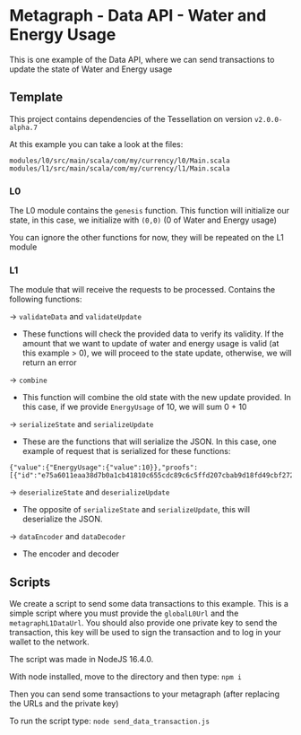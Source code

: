 
# Metagraph - Data API - Water and Energy Usage

  

This is one example of the Data API, where we can send transactions to update the state of Water and Energy usage
  

## Template

This project contains dependencies of the Tessellation on version `v2.0.0-alpha.7`

 
At this example you can take a look at the files:

`modules/l0/src/main/scala/com/my/currency/l0/Main.scala`
`modules/l1/src/main/scala/com/my/currency/l1/Main.scala`


### L0
The L0 module contains the `genesis` function. This function will initialize our state, in this case, we initialize with `(0,0)` (0 of Water and Energy usage)

You can ignore the other functions for now, they will be repeated on the L1 module

  ### L1
  The module that will receive the requests to be processed. Contains the following functions:
  
->   `validateData` and `validateUpdate`
* These functions will check the provided data to verify its validity. If the amount that we want to update  of water and energy usage is valid (at this example > 0), we will proceed to the state update, otherwise, we will return an error

-> `combine`
* This function will combine the old state with the new update provided. In this case, if we provide `EnergyUsage` of 10, we will sum 0 + 10

-> `serializeState` and `serializeUpdate`
* These are the functions that will serialize the JSON. In this case, one example of request that is serialized for these functions:
 ```
 {"value":{"EnergyUsage":{"value":10}},"proofs":[{"id":"e75a6011eaa38d7b0a1cb41810c655cdc89c6c5ffd207cbab9d18fd49cbf2729e262b5387a4687a23a163d14bc0dff8ef6539e2a73932e77d2de6b1895facd99","signature":"3044022060107a64dabbc9b0e2779a9fada99646798b3ebd21ecda22c7de2740f13addc30220564d8303f1a581f9a7c021252f624911b7c3bec63620a0d000b7f651753e020d"}]}
 ```
-> `deserializeState` and `deserializeUpdate`
* The opposite of `serializeState` and `serializeUpdate`, this will deserialize the JSON.

-> `dataEncoder` and `dataDecoder`
* The encoder and decoder
  
 ## Scripts
 We create a script to send some data transactions to this example. This is a simple script where you must provide the `globalL0Url` and the `metagraphL1DataUrl`. You should also provide one private key to send the transaction, this key will be used to sign the transaction and to log in your wallet to the network.

 The script was made in NodeJS 16.4.0.

With node installed, move to the directory and then type: `npm i`

Then you can send some transactions to your metagraph (after replacing the URLs and the private key)

To run the script type: `node send_data_transaction.js`